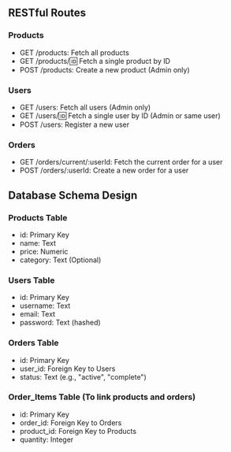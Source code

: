 ## RESTful Routes

### Products

- GET /products: Fetch all products
- GET /products/:id: Fetch a single product by ID
- POST /products: Create a new product (Admin only)

### Users

- GET /users: Fetch all users (Admin only)
- GET /users/:id: Fetch a single user by ID (Admin or same user)
- POST /users: Register a new user

### Orders

- GET /orders/current/:userId: Fetch the current order for a user
- POST /orders/:userId: Create a new order for a user

## Database Schema Design

### Products Table

- id: Primary Key
- name: Text
- price: Numeric
- category: Text (Optional)

### Users Table

- id: Primary Key
- username: Text
- email: Text
- password: Text (hashed)

### Orders Table

- id: Primary Key
- user_id: Foreign Key to Users
- status: Text (e.g., "active", "complete")

### Order_Items Table (To link products and orders)

- id: Primary Key
- order_id: Foreign Key to Orders
- product_id: Foreign Key to Products
- quantity: Integer
